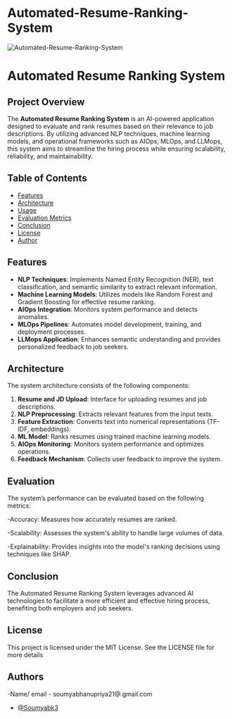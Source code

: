 # Automated-Resume-Ranking-System

![ Automated-Resume-Ranking-System](https://github.com/Soumyabk3/Automated-Resume-Ranking-System/blob/main/Your%20paragraph%20text.png)

# Automated Resume Ranking System

## Project Overview
The **Automated Resume Ranking System** is an AI-powered application designed to evaluate and rank resumes based on their relevance to job descriptions. By utilizing advanced NLP techniques, machine learning models, and operational frameworks such as AIOps, MLOps, and LLMops, this system aims to streamline the hiring process while ensuring scalability, reliability, and maintainability.

## Table of Contents
- [Features](#features)
- [Architecture](#architecture)
- [Usage](#usage)
- [Evaluation Metrics](#evaluation-metrics)
- [Conclusion](#conclusion)
- [License](#license)
- [Author](#author)

## Features
- **NLP Techniques**: Implements Named Entity Recognition (NER), text classification, and semantic similarity to extract relevant information.
- **Machine Learning Models**: Utilizes models like Random Forest and Gradient Boosting for effective resume ranking.
- **AIOps Integration**: Monitors system performance and detects anomalies.
- **MLOps Pipelines**: Automates model development, training, and deployment processes.
- **LLMops Application**: Enhances semantic understanding and provides personalized feedback to job seekers.

## Architecture
The system architecture consists of the following components:
1. **Resume and JD Upload**: Interface for uploading resumes and job descriptions.
2. **NLP Preprocessing**: Extracts relevant features from the input texts.
3. **Feature Extraction**: Converts text into numerical representations (TF-IDF, embeddings).
4. **ML Model**: Ranks resumes using trained machine learning models.
5. **AIOps Monitoring**: Monitors system performance and optimizes operations.
6. **Feedback Mechanism**: Collects user feedback to improve the system.


## Evaluation
The system’s performance can be evaluated based on the following metrics:

-Accuracy: Measures how accurately resumes are ranked.

-Scalability: Assesses the system's ability to handle large volumes of data.

-Explainability: Provides insights into the model's ranking decisions using techniques like SHAP.

## Conclusion
The Automated Resume Ranking System leverages advanced AI technologies to facilitate a more efficient and effective hiring process, benefiting both employers and job seekers.


## License
This project is licensed under the MIT License. See the LICENSE file for more details


## Authors
-Name/ email - soumyabhanupriya21@.gmail.com
- [@Soumyabk3](https://github.com/Soumyabk3)

